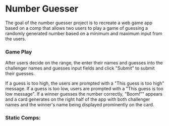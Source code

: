# Number Guesser

The goal of the number guesser project is to recreate a web game app based on a comp that allows two users to play a game of guessing a randomly generated number based on a minimum and maximum input from the users.

### Game Play

After users decide on the range, the enter their names and guesses into the challenger names and guesses input fields and click "Submit" to submit their guesses.

If a guess is too high, the users are prompted with a "This guess is too high" message. If a guess is too low, users are prompted with a "This guess is too low message". If a winner guesses the number correctly, "Boom!"" appears and a card generates on the right half of the app with both challenger names and the winner's name being displayed prominently on the card.

### Static Comps: